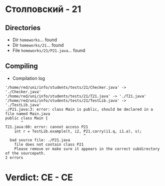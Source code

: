 # Столповский - 21
## Directories
- Dir `homeworks`... found
- Dir `homeworks/21`... found
- File `homeworks/21/P21.java`... found
## Compiling
- Compilation log
```
'/home/red/uni/info/students/tests/21/Checker.java' -> './Checker.java'
'/home/red/uni/info/students/tests/21/T21.java' -> './T21.java'
'/home/red/uni/info/students/tests/21/TestLib.java' -> './TestLib.java'
./P21.java:3: error: class Main is public, should be declared in a file named Main.java
public class Main {
       ^
T21.java:60: error: cannot access P21
    int r = TestLib.example(t, i2, P21.carry(i1.q, i1.a), s);
                                   ^
  bad source file: ./P21.java
    file does not contain class P21
    Please remove or make sure it appears in the correct subdirectory of the sourcepath.
2 errors

```
# Verdict: **CE** - CE
